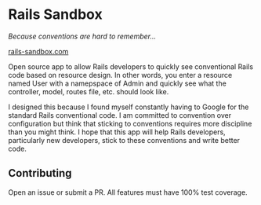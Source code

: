 # Rails Sandbox

_Because conventions are hard to remember..._

[rails-sandbox.com](http://rails-sandbox.com)

Open source app to allow Rails developers to quickly see conventional Rails code based on resource design. In other words, you enter a resource named User with a namepspace of Admin and quickly see what the controller, model, routes file, etc. should look like.

I designed this because I found myself constantly having to Google for the standard Rails conventional code. I am committed to convention over configuration but think that sticking to conventions requires more discipline than you might think. I hope that this app will help Rails developers, particularly new developers, stick to these conventions and write better code.

## Contributing

Open an issue or submit a PR. All features must have 100% test coverage.




